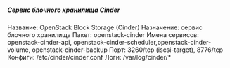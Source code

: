 ##### Сервис блочного хранилища Cinder

Название: OpenStack Block Storage (Cinder)
Назначение: сервис блочного хранилища
Пакет: openstack-cinder
Имена сервисов: openstack-cinder-api, openstack-cinder-scheduler,openstack-cinder-volume, openstack-cinder-backup
Порт: 3260/tcp (iscsi-target), 8776/tcp
Конфиги: /etc/cinder/cinder.conf
Логи: /var/log/cinder/*